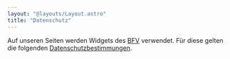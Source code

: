 ```yaml
---
layout: "@layouts/Layout.astro"
title: "Datenschutz"
---
```


Auf unseren Seiten werden Widgets des [BFV](https://www.bfv.de) verwendet. Für diese gelten die folgenden [Datenschutzbestimmungen](https://www.bfv.de/allgemein/datenschutzrichtlinien).
